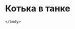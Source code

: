 <!DOCTYPE html>
<html>
	<head>
		<meta charset="UFT-8">
		<title>Коська</title>
	</head>
	<body>
		<h1>Котька в танке</h1>
		
	</body>










</html>


